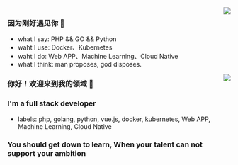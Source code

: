 <img align="right" src="https://github-readme-stats.vercel.app/api?username=hide-in-code&show_icons=true&icon_color=CE1D2D&text_color=718096&bg_color=ffffff" />

### 因为刚好遇见你 👋

- what I say: PHP && GO && Python
- waht I use: Docker、Kubernetes
- waht I do: Web APP、Machine Learning、Cloud Native
- what I think: man proposes, god disposes.


<img align="right" src="https://github-readme-stats.vercel.app/api?username=hide-in-code&show_icons=true&icon_color=CE1D2D&text_color=718096&bg_color=ffffff" />

### 你好！欢迎来到我的领域 👋
### I'm a full stack developer
- labels: php, golang, python, vue.js, docker, kubernetes, Web APP, Machine Learning, Cloud Native
### You should get down to learn,  When your talent can not support your ambition
